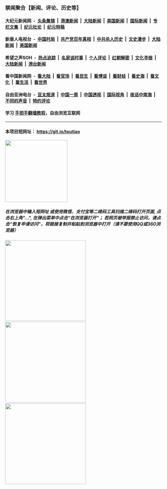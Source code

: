 ### 禁闻聚合【新闻、评论、历史等】

#### 大纪元新闻网 &nbsp;-&nbsp; [头条集锦](indexes/E头条集锦.md?t=02031422) &nbsp;|&nbsp; [港澳新闻](indexes/E港澳新闻.md?t=02031422)  &nbsp;|&nbsp; [大陆新闻](indexes/E大陆新闻.md?t=02031422) &nbsp;|&nbsp; [美国新闻](indexes/E美国新闻.md?t=02031422) &nbsp;|&nbsp; [国际新闻](indexes/E国际新闻.md?t=02031422) &nbsp;|&nbsp; [专栏文集](indexes/E专栏文集.md?t=02031422) &nbsp;|&nbsp; [纪元社论](indexes/E纪元社论.md?t=02031422) &nbsp;|&nbsp; [纪元特稿](indexes/E纪元特稿.md?t=02031422) 

#### 新唐人电视台 &nbsp;-&nbsp; [中国时局](indexes/N中国时局.md?t=02031422) &nbsp;|&nbsp; [共产党百年真相](indexes/N共产党百年真相.md?t=02031422) &nbsp;|&nbsp; [中共杀人历史](indexes/N中共杀人历史.md?t=02031422) &nbsp;|&nbsp; [文史漫步](indexes/N文史漫步.md?t=02031422) &nbsp;|&nbsp; [大陆新闻](indexes/N大陆新闻.md?t=02031422) &nbsp;|&nbsp; [美国新闻](indexes/N美国新闻.md?t=02031422)

#### 希望之声SOH &nbsp;-&nbsp; [热点追踪](indexes/H热点追踪.md?t=02031422) &nbsp;|&nbsp; [名家谈时事](indexes/H名家谈时事.md?t=02031422) &nbsp;|&nbsp; [个人评论](indexes/H个人评论.md?t=02031422)  &nbsp;|&nbsp; [红朝解密](indexes/H红朝解密.md?t=02031422) &nbsp;|&nbsp; [文化寻根](indexes/H文化寻根.md?t=02031422) &nbsp;|&nbsp; [大陆新闻](indexes/H大陆新闻.md?t=02031422) &nbsp;|&nbsp; [港台新闻](indexes/H港台新闻.md?t=02031422)

#### 看中国新闻网 &nbsp;-&nbsp; [看大陆](indexes/S看大陆.md?t=02031422) &nbsp;|&nbsp; [看官场](indexes/S看官场.md?t=02031422) &nbsp;|&nbsp; [看民生](indexes/S看民生.md?t=02031422)  &nbsp;|&nbsp; [看博谈](indexes/S看博谈.md?t=02031422) &nbsp;|&nbsp; [看财经](indexes/S看财经.md?t=02031422) &nbsp;|&nbsp; [看史海](indexes/S看史海.md?t=02031422) &nbsp;|&nbsp; [看文化](indexes/S看文化.md?t=02031422) &nbsp;|&nbsp; [看生活](indexes/S看生活.md?t=02031422) &nbsp;|&nbsp; [看世界](indexes/S看世界.md?t=02031422)

#### 自由亚洲电台 &nbsp;-&nbsp; [亚太报道](indexes/R亚太报道.md?t=02031422) &nbsp;|&nbsp; [中国一周](indexes/R中国一周.md?t=02031422) &nbsp;|&nbsp; [中国透视](indexes/R中国透视.md?t=02031422)  &nbsp;|&nbsp; [国际视角](indexes/R国际视角.md?t=02031422) &nbsp;|&nbsp; [夜话中南海](indexes/R夜话中南海.md?t=02031422) &nbsp;|&nbsp; [不同的声音](indexes/R不同的声音.md?t=02031422) &nbsp;|&nbsp; [特约评论](indexes/R特约评论.md?t=02031422)

#### 学习 [手把手翻墙教程](https://github.com/gfw-breaker/guides/wiki)，自由浏览互联网

----

#### 本项目短网址： https://git.io/toutiao
<img src="https://raw.githubusercontent.com/gfw-breaker/banned-news/master/scripts/img/qr.png" width="200px"/>  

##### 在浏览器中输入短网址 或使用微信、支付宝等二维码工具扫描二维码打开页面, 点击右上角"...", 在弹出菜单中点击“在浏览器打开”； 若网页被举报禁止访问，请点击“恢复申请访问”，将链接复制并粘贴到浏览器中打开（请不要使用QQ或360浏览器）

<img src="https://raw.githubusercontent.com/gfw-breaker/banned-news/master/scripts/img/1.png" width="260px"/> &nbsp; <img src="https://raw.githubusercontent.com/gfw-breaker/banned-news/master/scripts/img/2.png" width="260px"/> &nbsp; <img src="https://raw.githubusercontent.com/gfw-breaker/banned-news/master/scripts/img/3.png" width="260px"/>

